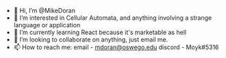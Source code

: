 - 👋 Hi, I’m @MikeDoran
- 👀 I’m interested in Cellular Automata, and anything involving a strange language or application
- 🌱 I’m currently learning React because it's marketable as hell
- 💞️ I’m looking to collaborate on anything, just email me.
- 📫 How to reach me:
        email - mdoran@oswego.edu
        discord - Moyk#5316

<!---
MikeDoran/MikeDoran is a ✨ special ✨ repository because its `README.md` (this file) appears on your GitHub profile.
You can click the Preview link to take a look at your changes.
--->
